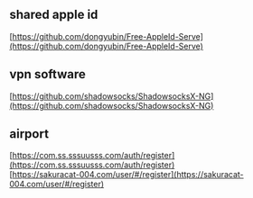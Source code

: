 ## shared apple id
[https://github.com/dongyubin/Free-AppleId-Serve](https://github.com/dongyubin/Free-AppleId-Serve)  

## vpn software
[https://github.com/shadowsocks/ShadowsocksX-NG](https://github.com/shadowsocks/ShadowsocksX-NG)  

## airport
[https://com.ss.sssuusss.com/auth/register](https://com.ss.sssuusss.com/auth/register)  
[https://sakuracat-004.com/user/#/register](https://sakuracat-004.com/user/#/register)